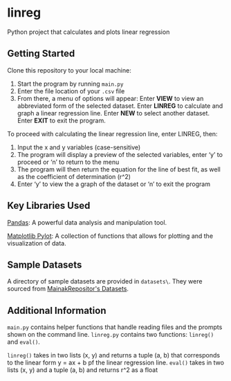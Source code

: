 # linreg
Python project that calculates and plots linear regression 

## Getting Started
Clone this repository to your local machine:
1. Start the program by running `main.py`
2. Enter the file location of your `.csv` file
3. From there, a menu of options will appear:
        Enter **VIEW** to view an abbreviated form of the selected dataset.
        Enter **LINREG** to calculate and graph a linear regression line.
        Enter **NEW** to select another dataset.
        Enter **EXIT** to exit the program.

To proceed with calculating the linear regression line, enter LINREG, then:
1. Input the x and y variables (case-sensitive)
2. The program will display a preview of the selected variables, enter ‘y’ to proceed or ‘n’ to return to the menu
3. The program will then return the equation for the line of best fit, as well as the coefficient of determination (r^2)
4. Enter ‘y’ to view the a graph of the dataset or ‘n’ to exit the program

## Key Libraries Used
[Pandas](https://pandas.pydata.org/): A powerful data analysis and manipulation tool.

[Matplotlib Pylot](https://matplotlib.org/stable/tutorials/pyplot.html): A collection of functions that allows for plotting and the visualization of data.

## Sample Datasets
A directory of sample datasets are provided in `datasets\`. They were sourced from [MainakRepositor's Datasets](https://github.com/MainakRepositor/Datasets/tree/master).

## Additional Information
`main.py` contains helper functions that handle reading files and the prompts shown on the command line.
`linreg.py` contains two functions: `linreg()` and `eval()`.

`linreg()` takes in two lists (x, y) and returns a tuple (a, b) that corresponds to the linear form y = ax + b pf the linear regression line.
`eval()` takes in two lists (x, y) and a tuple (a, b) and returns r^2 as a float




